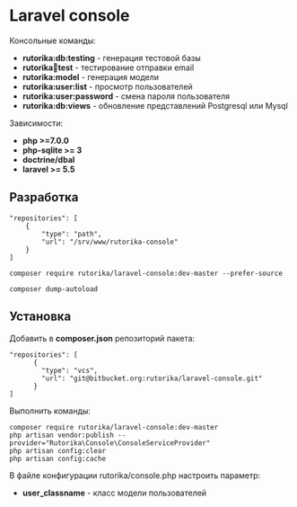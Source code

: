 # Laravel console

Консольные команды:

* **rutorika:db:testing** - генерация тестовой базы
* **rutorika:email:test** - тестирование отправки email
* **rutorika:model** - генерация модели
* **rutorika:user:list** - просмотр пользователей
* **rutorika:user:password** - смена пароля пользователя
* **rutorika:db:views** - обновление представлений Postgresql или Mysql

Зависимости:

* **php >=7.0.0**
* **php-sqlite >= 3**
* **doctrine/dbal**
* **laravel >= 5.5**


## Разработка

```
"repositories": [
    {
        "type": "path",
        "url": "/srv/www/rutorika-console"
    }
]

composer require rutorika/laravel-console:dev-master --prefer-source

composer dump-autoload
```

## Установка

Добавить в **composer.json** репозиторий пакета:

```
"repositories": [
      {
        "type": "vcs",
        "url": "git@bitbucket.org:rutorika/laravel-console.git"
      }
]
```

Выполнить команды:

```
composer require rutorika/laravel-console:dev-master
php artisan vendor:publish --provider="Rutorika\Console\ConsoleServiceProvider"
php artisan config:clear
php artisan config:cache
```

В файлe конфигурации rutorika/console.php настроить параметр:

* **user_classname** - класс модели пользователей





